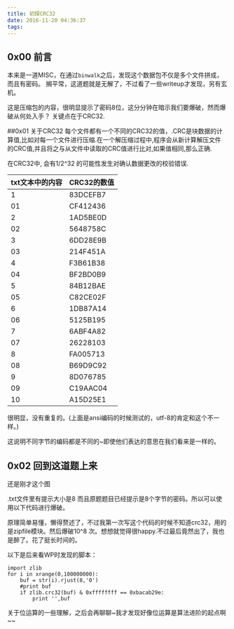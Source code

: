 ```yaml
---
title: 初探CRC32
date: 2016-11-20 04:36:37
tags:
---
```

## 0x00 前言
本来是一道MISC，在通过``binwalk``之后，发现这个数据包不仅是多个文件拼成，而且有密码。
搁平常，这道题就是无解了，不过看了一些writeup才发现，另有玄机。


这是压缩包的内容，很明显提示了密码8位，这分分钟在暗示我们要爆破，然而爆破从何处入手？
关键点在于CRC32.

##0x01 关于CRC32
每个文件都有一个不同的CRC32的值，.CRC是块数据的计算值,比如对每一个文件进行压缩.在一个解压缩过程中,程序会从新计算解压文件
的CRC值,并且将之与从文件中读取的CRC值进行比对,如果值相同,那么正确.


在CRC32中, 会有1/2^32 的可能性发生对确认数据更改的校验错误.
<!--more-->

txt文本中的内容| CRC32的数值
---|---
1 | 83DCEFB7
01 | CF412436
2 | 1AD5BE0D
02| 5648758C
3 | 6DD28E9B
03 | 214F451A
4 | F3B61B38
04 | BF2BD0B9
5 | 84B12BAE
05 | C82CE02F
6 | 1DB87A14
06 | 5125B195
7 | 6ABF4A82
07 | 26228103
8 | FA005713
08 | B69D9C92
9 | 8D076785
09 | C19AAC04
10 | A15D25E1


很明显，没有重复的。(上面是ansi编码的时候测试的，utf-8的肯定和这个不一样。)

这说明不同字节的编码都是不同的~即使他们表达的意思在我们看来是一样的。

## 0x02 回到这道题上来
还是刚才这个图

.txt文件里有提示大小是8 而且原题题目已经提示是8个字节的密码。所以可以使用以下代码进行爆破。

原理简单易懂，懒得赘述了，不过我第一次写这个代码的时候不知道crc32，用的是zipfile模块。然后爆破10^8 次。想想就觉得很happy.不过最后竟然出了，我也是醉了。花了挺长时间的。

以下是后来看WP时发现的脚本：

```
import zlib
for i in xrange(0,100000000):
   	buf = str(i).rjust(8,'0')
   	#print buf
   	if zlib.crc32(buf) & 0xffffffff == 0xbacab29e:
       	print '',buf
```

关于位运算的一些理解，之后会再聊聊~我才发现好像位运算是算法进阶的起点啊~~
